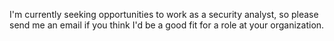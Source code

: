 I'm currently seeking opportunities to work as a security analyst, so please send me an email if you think I'd be a good fit for a role at your organization.
